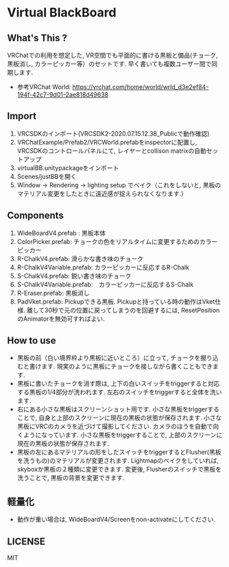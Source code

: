 # Virtual BlackBoard

## What's This ? 
VRChatでの利用を想定した, VR空間でも平面的に書ける黒板と備品(チョーク, 黒板消し, カラーピッカー等）のセットです. 早く書いても複数ユーザー間で同期します. 
-  参考VRChat World: https://vrchat.com/home/world/wrld_d3e2ef84-194f-42c7-9d01-2ae818d49638

## Import 
1. VRCSDKのインポート(VRCSDK2-2020.07.15.12.38_Publicで動作確認)
2. VRChatExample/Prefab2/VRCWorld.prefabをinspectorに配置し, VRCSDKのコントロールパネルにて, レイヤーとcollison matrixの自動セットアップ
3. virtualBB.unitypackageをインポート
4. Scenes/justBBを開く
5. Window -> Rendering -> lighting setup でベイク（これをしないと, 黒板のマテリアル変更をしたときに遠近感が捉えられなくなります.）

## Components
1. WideBoardV4.prefab : 黒板本体
2. ColorPicker.prefab: チョークの色をリアルタイムに変更するためのカラーピッカー
3. R-ChalkV4.prefab: 滑らかな書き味のチョーク 
4. R-ChalkV4Variable.prefab: カラーピッカーに反応するR-Chalk
5. S-ChalkV4.prefab: 鋭い書き味のチョーク 
6. S-ChalkV4Variable.prefab:　カラーピッカーに反応するS-Chalk
7. R-Eraser.prefab: 黒板消し
8. PadVket.prefab: Pickupできる黒板. Pickupと持っている時の動作はVket仕様. 離して30秒で元の位置に戻ってしまうのを回避するには, ResetPositionのAnimatorを無効可すればよい.

## How to use
- 黒板の前（白い境界枠より黒板に近いところ）に立って, チョークを握り込むと書けます. 
現実のように黒板にチョークを接しながら書くこともできます. 
- 黒板に書いたチョークを消す際は, 上下の白いスイッチをtriggerすると対応する黒板の1/4部分が洗われます.  左右のスイッチをtriggerすると全体を洗います. 
- 右にある小さな黒板はスクリーンショット用です. 小さな黒板をtriggerすることで, 自身と上部のスクリーンに現在の黒板の状態が保存されます. 小さな黒板にVRCのカメラを近づけて撮影してください. カメラのほうを自動で向くようになっています. 小さな黒板をtriggerすることで, 上部のスクリーンに現在の黒板の状態が保存されます. 
- 黒板の左にあるマテリアルの形をしたスイッチをtriggerするとFlusher(黒板を洗うもの)のマテリアルが変更されます.  Lightmapのベイクをしていれば, skyboxか黒板の２種類に変更できます. 変更後, Flusherのスイッチで黒板を洗うことで, 黒板の背景を変更できます. 

## 軽量化
- 動作が重い場合は, WideBoardV4/Screenをnon-activateにしてください. 


## LICENSE
MIT
